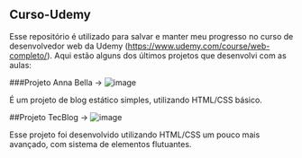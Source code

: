 ## Curso-Udemy

Esse repositório é utilizado para salvar e manter meu progresso no curso de desenvolvedor web da Udemy (https://www.udemy.com/course/web-completo/).
Aqui estão alguns dos últimos projetos que desenvolvi com as aulas:

###Projeto Anna Bella -> 
![image](https://user-images.githubusercontent.com/70920017/116572178-1dbe0600-a8e2-11eb-852f-0e98e71ff07b.png)
<p>É um projeto de blog estático simples, utilizando HTML/CSS básico.</p>

##Projeto TecBlog ->
![image](https://user-images.githubusercontent.com/70920017/116571142-30840b00-a8e1-11eb-808c-8d23dc432292.png)
<p>Esse projeto foi desenvolvido utilizando HTML/CSS um pouco mais avançado, com sistema de elementos flutuantes.</p>


